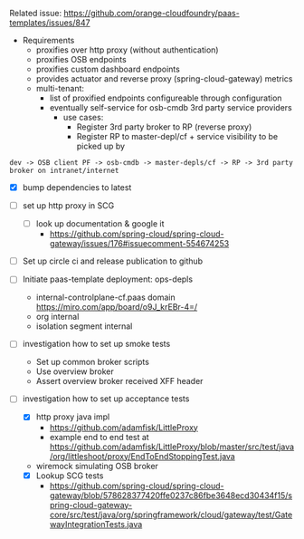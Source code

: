 
Related issue: https://github.com/orange-cloudfoundry/paas-templates/issues/847

* Requirements
   * proxifies over http proxy (without authentication)
   * proxifies OSB endpoints
   * proxifies custom dashboard endpoints
   * provides actuator and reverse proxy (spring-cloud-gateway) metrics
   * multi-tenant: 
      * list of proxified endpoints configureable through configuration
      * eventually self-service for osb-cmdb 3rd party service providers
         * use cases:
            * Register 3rd party broker to RP (reverse proxy) 
            * Register RP to master-depl/cf + service visibility to be picked up by 

```    
dev -> OSB client PF -> osb-cmdb -> master-depls/cf -> RP -> 3rd party broker on intranet/internet
```
* [x] bump dependencies to latest

* [ ] set up http proxy in SCG
   * [ ] look up documentation & google it
      * https://github.com/spring-cloud/spring-cloud-gateway/issues/176#issuecomment-554674253
      
* [ ] Set up circle ci and release publication to github 
* [ ] Initiate paas-template deployment: ops-depls
   * internal-controlplane-cf.paas domain https://miro.com/app/board/o9J_krEBr-4=/
   * org internal
   * isolation segment internal
* [ ] investigation how to set up smoke tests
   * Set up common broker scripts
   * Use overview broker
   * Assert overview broker received XFF header
* [ ] investigation how to set up acceptance tests
   * [x] http proxy java impl
      * https://github.com/adamfisk/LittleProxy
      * example end to end test at https://github.com/adamfisk/LittleProxy/blob/master/src/test/java/org/littleshoot/proxy/EndToEndStoppingTest.java
   * wiremock simulating OSB broker
   * [x] Lookup SCG tests
      * https://github.com/spring-cloud/spring-cloud-gateway/blob/578628377420ffe0237c86fbe3648ecd30434f15/spring-cloud-gateway-core/src/test/java/org/springframework/cloud/gateway/test/GatewayIntegrationTests.java
